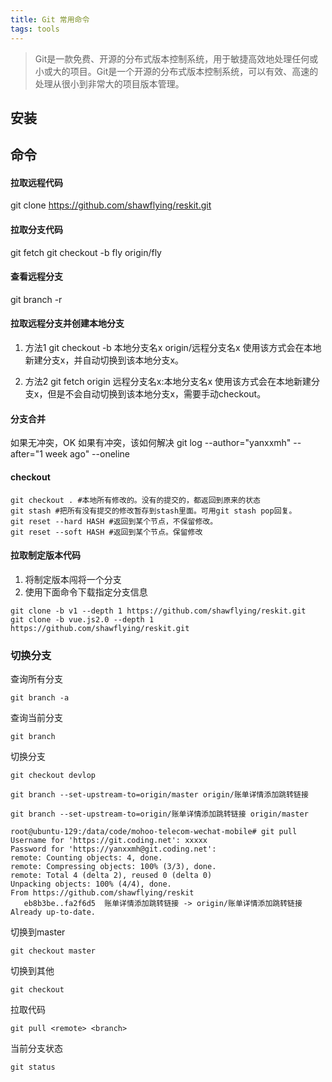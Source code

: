 ```yaml
---
title: Git 常用命令
tags: tools
---
```


> Git是一款免费、开源的分布式版本控制系统，用于敏捷高效地处理任何或小或大的项目。Git是一个开源的分布式版本控制系统，可以有效、高速的处理从很小到非常大的项目版本管理。

## 安装

## 命令

#### 拉取远程代码
git clone https://github.com/shawflying/reskit.git

#### 拉取分支代码
git fetch
git checkout -b fly origin/fly

#### 查看远程分支
git branch -r

#### 拉取远程分支并创建本地分支
1. 方法1
git checkout -b 本地分支名x origin/远程分支名x
使用该方式会在本地新建分支x，并自动切换到该本地分支x。

2. 方法2
git fetch origin 远程分支名x:本地分支名x
使用该方式会在本地新建分支x，但是不会自动切换到该本地分支x，需要手动checkout。

#### 分支合并
如果无冲突，OK
如果有冲突，该如何解决
git log --author="yanxxmh" --after="1 week ago" --oneline

#### checkout
```
git checkout . #本地所有修改的。没有的提交的，都返回到原来的状态
git stash #把所有没有提交的修改暂存到stash里面。可用git stash pop回复。
git reset --hard HASH #返回到某个节点，不保留修改。
git reset --soft HASH #返回到某个节点。保留修改
```

#### 拉取制定版本代码
1. 将制定版本闯将一个分支
2. 使用下面命令下载指定分支信息
```
git clone -b v1 --depth 1 https://github.com/shawflying/reskit.git
git clone -b vue.js2.0 --depth 1 https://github.com/shawflying/reskit.git
```

### 切换分支

查询所有分支
```
git branch -a
```

查询当前分支
```
git branch
```

切换分支
```
git checkout devlop

git branch --set-upstream-to=origin/master origin/账单详情添加跳转链接

git branch --set-upstream-to=origin/账单详情添加跳转链接 origin/master
```

```
root@ubuntu-129:/data/code/mohoo-telecom-wechat-mobile# git pull
Username for 'https://git.coding.net': xxxxx
Password for 'https://yanxxmh@git.coding.net': 
remote: Counting objects: 4, done.
remote: Compressing objects: 100% (3/3), done.
remote: Total 4 (delta 2), reused 0 (delta 0)
Unpacking objects: 100% (4/4), done.
From https://github.com/shawflying/reskit
   eb8b3be..fa2f6d5  账单详情添加跳转链接 -> origin/账单详情添加跳转链接
Already up-to-date.
```

切换到master
```
git checkout master
```

切换到其他
```
git checkout 
```

拉取代码
```
git pull <remote> <branch>
```

当前分支状态
```
git status
```